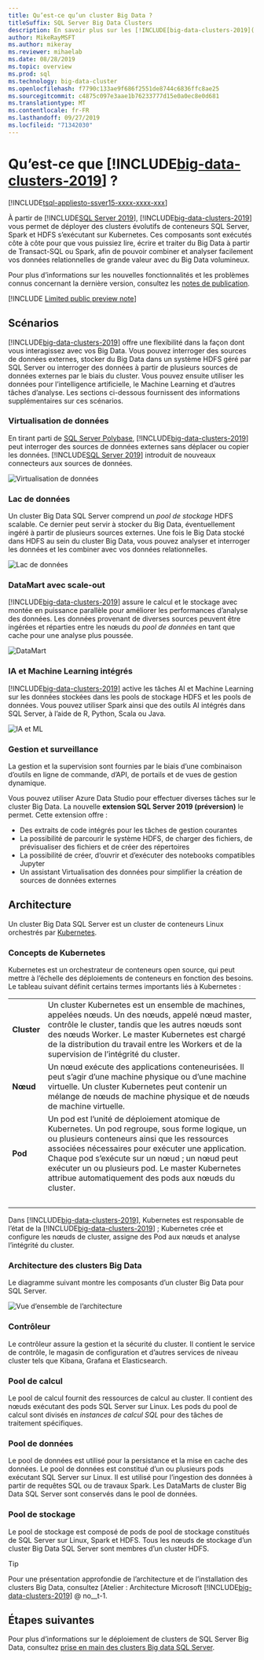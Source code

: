 ```yaml
---
title: Qu’est-ce qu’un cluster Big Data ?
titleSuffix: SQL Server Big Data Clusters
description: En savoir plus sur les [!INCLUDE[big-data-clusters-2019](../includes/ssbigdataclusters-ver15.md)] (version préliminaire) qui s’exécutent sur Kubernetes et fournissent des options de montée en puissance parallèle pour les données relationnelles et HDFS.
author: MikeRayMSFT
ms.author: mikeray
ms.reviewer: mihaelab
ms.date: 08/28/2019
ms.topic: overview
ms.prod: sql
ms.technology: big-data-cluster
ms.openlocfilehash: f7790c133ae9f686f2551de8744c6836ffc8ae25
ms.sourcegitcommit: c4875c097e3aae1b76233777d15e0a0ec8e0d681
ms.translationtype: MT
ms.contentlocale: fr-FR
ms.lasthandoff: 09/27/2019
ms.locfileid: "71342030"
---
```

# <a name="what-are-includebig-data-clusters-2019includesssbigdataclusters-ss-novermd"></a>Qu’est-ce que [!INCLUDE[big-data-clusters-2019](../includes/ssbigdataclusters-ss-nover.md)] ?

[!INCLUDE[tsql-appliesto-ssver15-xxxx-xxxx-xxx](../includes/tsql-appliesto-ssver15-xxxx-xxxx-xxx.md)]

À partir de [!INCLUDE[SQL Server 2019](../includes/sssqlv15-md.md)], [!INCLUDE[big-data-clusters-2019](../includes/ssbigdataclusters-ss-nover.md)] vous permet de déployer des clusters évolutifs de conteneurs SQL Server, Spark et HDFS s’exécutant sur Kubernetes. Ces composants sont exécutés côte à côte pour que vous puissiez lire, écrire et traiter du Big Data à partir de Transact-SQL ou Spark, afin de pouvoir combiner et analyser facilement vos données relationnelles de grande valeur avec du Big Data volumineux.

Pour plus d’informations sur les nouvelles fonctionnalités et les problèmes connus concernant la dernière version, consultez les [notes de publication](release-notes-big-data-cluster.md).

[!INCLUDE [Limited public preview note](../includes/big-data-cluster-preview-note.md)]

## <a name="scenarios"></a>Scénarios

[!INCLUDE[big-data-clusters-2019](../includes/ssbigdataclusters-ss-nover.md)] offre une flexibilité dans la façon dont vous interagissez avec vos Big Data. Vous pouvez interroger des sources de données externes, stocker du Big Data dans un système HDFS géré par SQL Server ou interroger des données à partir de plusieurs sources de données externes par le biais du cluster. Vous pouvez ensuite utiliser les données pour l’intelligence artificielle, le Machine Learning et d’autres tâches d’analyse. Les sections ci-dessous fournissent des informations supplémentaires sur ces scénarios.

### <a name="data-virtualization"></a>Virtualisation de données

En tirant parti de [SQL Server Polybase](../relational-databases/polybase/polybase-guide.md), [!INCLUDE[big-data-clusters-2019](../includes/ssbigdataclusters-ss-nover.md)] peut interroger des sources de données externes sans déplacer ou copier les données. [!INCLUDE[SQL Server 2019](../includes/sssqlv15-md.md)] introduit de nouveaux connecteurs aux sources de données.

![Virtualisation de données](media/big-data-cluster-overview/data-virtualization.png)

### <a name="data-lake"></a>Lac de données

Un cluster Big Data SQL Server comprend un *pool de stockage* HDFS scalable. Ce dernier peut servir à stocker du Big Data, éventuellement ingéré à partir de plusieurs sources externes. Une fois le Big Data stocké dans HDFS au sein du cluster Big Data, vous pouvez analyser et interroger les données et les combiner avec vos données relationnelles.

![Lac de données](media/big-data-cluster-overview/data-lake.png)

### <a name="scale-out-data-mart"></a>DataMart avec scale-out

[!INCLUDE[big-data-clusters-2019](../includes/ssbigdataclusters-ss-nover.md)] assure le calcul et le stockage avec montée en puissance parallèle pour améliorer les performances d’analyse des données. Les données provenant de diverses sources peuvent être ingérées et réparties entre les nœuds du *pool de données* en tant que cache pour une analyse plus poussée.

![DataMart](media/big-data-cluster-overview/data-mart.png)

### <a name="integrated-ai-and-machine-learning"></a>IA et Machine Learning intégrés

[!INCLUDE[big-data-clusters-2019](../includes/ssbigdataclusters-ss-nover.md)] active les tâches AI et Machine Learning sur les données stockées dans les pools de stockage HDFS et les pools de données. Vous pouvez utiliser Spark ainsi que des outils AI intégrés dans SQL Server, à l’aide de R, Python, Scala ou Java.

![IA et ML](media/big-data-cluster-overview/ai-ml-spark.png)

### <a name="management-and-monitoring"></a>Gestion et surveillance

La gestion et la supervision sont fournies par le biais d’une combinaison d’outils en ligne de commande, d’API, de portails et de vues de gestion dynamique.

Vous pouvez utiliser Azure Data Studio pour effectuer diverses tâches sur le cluster Big Data. La nouvelle **extension SQL Server 2019 (préversion)** le permet. Cette extension offre :

- Des extraits de code intégrés pour les tâches de gestion courantes
- La possibilité de parcourir le système HDFS, de charger des fichiers, de prévisualiser des fichiers et de créer des répertoires
- La possibilité de créer, d’ouvrir et d’exécuter des notebooks compatibles Jupyter
- Un assistant Virtualisation des données pour simplifier la création de sources de données externes

## <a id="architecture"></a> Architecture

Un cluster Big Data SQL Server est un cluster de conteneurs Linux orchestrés par [Kubernetes](https://kubernetes.io/docs/concepts/).

### <a name="kubernetes-concepts"></a>Concepts de Kubernetes

Kubernetes est un orchestrateur de conteneurs open source, qui peut mettre à l’échelle des déploiements de conteneurs en fonction des besoins. Le tableau suivant définit certains termes importants liés à Kubernetes :

|||
|:--|:--|
| **Cluster** | Un cluster Kubernetes est un ensemble de machines, appelées nœuds. Un des nœuds, appelé nœud master, contrôle le cluster, tandis que les autres nœuds sont des nœuds Worker. Le master Kubernetes est chargé de la distribution du travail entre les Workers et de la supervision de l’intégrité du cluster. |
| **Nœud** | Un nœud exécute des applications conteneurisées. Il peut s’agir d’une machine physique ou d’une machine virtuelle. Un cluster Kubernetes peut contenir un mélange de nœuds de machine physique et de nœuds de machine virtuelle. |
| **Pod** | Un pod est l’unité de déploiement atomique de Kubernetes. Un pod regroupe, sous forme logique, un ou plusieurs conteneurs ainsi que les ressources associées nécessaires pour exécuter une application. Chaque pod s’exécute sur un nœud ; un nœud peut exécuter un ou plusieurs pod. Le master Kubernetes attribue automatiquement des pods aux nœuds du cluster. |
| &nbsp; ||

Dans [!INCLUDE[big-data-clusters-2019](../includes/ssbigdataclusters-ss-nover.md)], Kubernetes est responsable de l’état de la [!INCLUDE[big-data-clusters-2019](../includes/ssbigdataclusters-ss-nover.md)] ; Kubernetes crée et configure les nœuds de cluster, assigne des Pod aux nœuds et analyse l’intégrité du cluster.

### <a name="big-data-clusters-architecture"></a>Architecture des clusters Big Data

Le diagramme suivant montre les composants d’un cluster Big Data pour SQL Server.

![Vue d’ensemble de l’architecture](media/big-data-cluster-overview/architecture-diagram-overview.png)

### <a id="controlplane"></a> Contrôleur

Le contrôleur assure la gestion et la sécurité du cluster. Il contient le service de contrôle, le magasin de configuration et d’autres services de niveau cluster tels que Kibana, Grafana et Elasticsearch.

### <a id="computeplane"></a> Pool de calcul

Le pool de calcul fournit des ressources de calcul au cluster. Il contient des nœuds exécutant des pods SQL Server sur Linux. Les pods du pool de calcul sont divisés en *instances de calcul SQL* pour des tâches de traitement spécifiques. 

### <a id="dataplane"></a> Pool de données

Le pool de données est utilisé pour la persistance et la mise en cache des données. Le pool de données est constitué d’un ou plusieurs pods exécutant SQL Server sur Linux. Il est utilisé pour l’ingestion des données à partir de requêtes SQL ou de travaux Spark. Les DataMarts de cluster Big Data SQL Server sont conservés dans le pool de données. 

### <a name="storage-pool"></a>Pool de stockage

Le pool de stockage est composé de pods de pool de stockage constitués de SQL Server sur Linux, Spark et HDFS. Tous les nœuds de stockage d’un cluster Big Data SQL Server sont membres d’un cluster HDFS.

> [!TIP]
> Pour une présentation approfondie de l’architecture et de l’installation des clusters Big Data, consultez [Atelier : Architecture Microsoft [!INCLUDE[big-data-clusters-2019](../includes/ssbigdataclusters-ss-nover.md)] @ no__t-1.

## <a name="next-steps"></a>Étapes suivantes

Pour plus d’informations sur le déploiement de clusters de SQL Server Big Data, consultez [prise en main des clusters Big data SQL Server](deploy-get-started.md).
